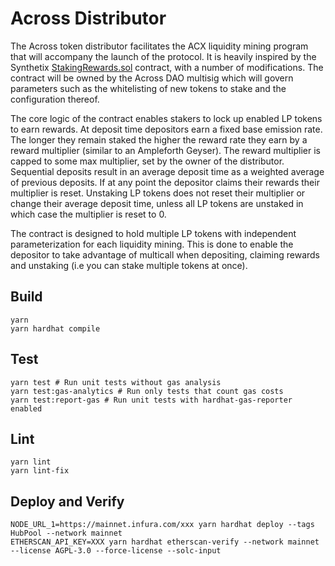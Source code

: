 # Across Distributor

The Across token distributor facilitates the ACX liquidity mining program that will accompany the launch of the protocol. It is heavily inspired by the Synthetix [StakingRewards.sol](https://github.com/Synthetixio/synthetix/blob/v2.66.2/contracts/StakingRewards.sol) contract, with a number of modifications. The contract will be owned by the Across DAO multisig which will govern parameters such as the whitelisting of new tokens to stake and the configuration thereof.

The core logic of the contract enables stakers to lock up enabled LP tokens to earn rewards. At deposit time depositors earn a fixed base emission rate. The longer they remain staked the higher the reward rate they earn by a reward multiplier (similar to an Ampleforth Geyser). The reward multiplier is capped to some max multiplier, set by the owner of the distributor. Sequential deposits result in an average deposit time as a weighted average of previous deposits. If at any point the depositor claims their rewards their multiplier is reset. Unstaking LP tokens does not reset their multiplier or change their average deposit time, unless all LP tokens are unstaked in which case the multiplier is reset to 0.

The contract is designed to hold multiple LP tokens with independent parameterization for each liquidity mining. This is done to enable the depositor to take advantage of multicall when depositing, claiming rewards and unstaking (i.e you can stake multiple tokens at once).

## Build

```shell
yarn
yarn hardhat compile
```

## Test

```shell
yarn test # Run unit tests without gas analysis
yarn test:gas-analytics # Run only tests that count gas costs
yarn test:report-gas # Run unit tests with hardhat-gas-reporter enabled
```

## Lint

```shell
yarn lint
yarn lint-fix
```

## Deploy and Verify

```shell
NODE_URL_1=https://mainnet.infura.com/xxx yarn hardhat deploy --tags HubPool --network mainnet
ETHERSCAN_API_KEY=XXX yarn hardhat etherscan-verify --network mainnet --license AGPL-3.0 --force-license --solc-input
```
